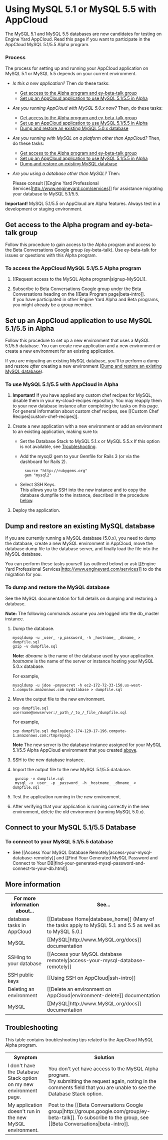# Using MySQL 5.1 or MySQL 5.5 with AppCloud

<!-- Includes mutual changes from meeting Sept 7th. -->

The MySQL 5.1 and MySQL 5.5 databases are now candidates for testing on Engine Yard AppCloud. Read this page if you want to participate in the AppCloud MySQL 5.1/5.5 Alpha program.


### Process

The process for setting up and running your AppCloud application on MySQL 5.1 or MySQL 5.5 depends on your current environment.

* _Is this a new application?_ Then do these tasks:

   * [Get access to the Alpha program and ey-beta-talk group][2]  
   * [Set up an AppCloud application to use MySQL 5.1/5.5 in Alpha][3]  

* _Are you running AppCloud with MySQL 5.0.x now?_ Then, do these tasks:  

    * [Get access to the Alpha program and ey-beta-talk group][2]  
    * [Set up an AppCloud application to use MySQL 5.1/5.5 in Alpha][3]  
    * [Dump and restore an existing MySQL 5.0.x database][4]
 
* _Are you running with MySQL on a platform other than AppCloud?_ Then, do these tasks:  

    * [Get access to the Alpha program and ey-beta-talk group][2]  
    * [Set up an AppCloud application to use MySQL 5.1/5.5 in Alpha][3]  
    * [Dump and restore an existing MySQL database][4]

* _Are you using a database other than MySQL?_ Then:  

    Please consult [[Engine Yard Professional Services|http://www.engineyard.com/services]] for assistance migrating your database to MySQL 5.1/5.5. 


**Important!** MySQL 5.1/5.5 on AppCloud are Alpha features. Always test in a development or staging environment. 



<h2 id="topic2"> Get access to the Alpha program and ey-beta-talk group </h2>

Follow this procedure to gain access to the Alpha program and access to the Beta Conversations Google group (ey-beta-talk). Use ey-beta-talk for issues or questions with this Alpha program.


### To access the AppCloud MySQL 5.1/5.5 Alpha program

1. [[Request access to the MySQL Alpha program|signup-MySQL]].

2. Subscribe to Beta Conversations Google group under the Beta Conversations heading on the [[Beta Program page|beta-intro]].     
	If you have participated in other Engine Yard Alpha and Beta programs, you might already be a group member.




<h2 id="topic3"> Set up an AppCloud application to use MySQL 5.1/5.5 in Alpha </h2>

Follow this procedure to set up a new environment that uses a MySQL 5.1/5.5 database. You can create new application and a new environment or create a new environment for an existing application. 

If you are migrating an existing MySQL database, you'll to perform a dump and restore _after_ creating a new environment ([Dump and restore an existing MySQL database][3]).

### To use MySQL 5.1/5.5 with AppCloud in Alpha

1. **Important!** If you have applied any custom chef recipes for MySQL, disable them in your ey-cloud-recipes repository. You may reapply them to your new database instance after completing the tasks on this page.   
    For general information about custom chef recipes, see [[Custom Chef Recipes|custom-chef-recipes]].

2. Create a new application with a new environment or add an environment to an existing application, making sure to:

    * Set the Database Stack to MySQL 5.1.x or MySQL 5.5.x 
      If this option is not available, see [Troubleshooting][6].

    * Add the mysql2 gem to your Gemfile for Rails 3 (or via the dashboard for Rails 2).

            source "http://rubygems.org"  
            gem "mysql2"
	
	* Select SSH Keys.  
	This allows you to SSH into the new instance and to copy the database dumpfile to the instance, described in the procedure [below][4].  
    
3. Deploy the application.



<h2 id="topic4"> Dump and restore an existing MySQL database</h2>

If you are currently running a MySQL database (5.0.x), you need to dump the database, create a new MySQL environment in AppCloud, move the database dump file to the database server, and finally load the file into the MySQL database.  

You can perform these tasks yourself (as outlined below) or ask [[Engine Yard Professional Services|http://www.engineyard.com/services]] to do the migration for you.

### To dump and restore the MySQL database

See the MySQL documentation for full details on dumping and restoring a database. 

**Note:** The following commands assume you are logged into the db_master instance.  

1.  Dump the database.
		
		mysqldump -u _user_ -p_password_ -h _hostname_ _dbname_ > dumpfile.sql  
		gzip -v dumpfile.sql 
	
	**Note:** _dbname_ is the name of the database used by your application. _hostname_ is the name of the server or instance hosting your MySQL 5.0.x database.
				
	For example, 
	
        mysqldump -u jdoe -pmysecret -h ec2-172-72-33-150.us-west-1.compute.amazonaws.com mydatabase > dumpfile.sql	

2. 	Move the output file to the new environment. 
	
		scp dumpfile.sql username@newserver:/_path_/_to_/_file_/dumpfile.sql
		
	For example,  
	
	    scp dumpfile.sql deploy@ec2-174-129-17-196.compute-1.amazonaws.com:/tmp/mysql		
	
	**Note** The new server is the database instance assigned for your MySQL 5.1/5.5 Alpha AppCloud environment that you created [above][3].
					 
3. SSH to the new database instance.

4. Import the output file to the new MySQL 5.1/5.5 database. 

		gunzip -v dumpfile.sql
		mysql -u _user_ -p _password_ -h _hostname_ _dbname_ < dumpfile.sql
	
5. Test the application running in the new environment.

6. After verifying that your application is running correctly in the new environment, delete the old environment (running MySQL 5.0.x).



<h2 id="topic8">Connect to your MySQL 5.1/5.5 Database </h2>

### To connect to your MySQL 5.1/5.5 database

* See [[Access Your MySQL Database Remotely|access-your-mysql-database-remotely]] and [[Find Your Generated MySQL Password and Connect to Your DB|find-your-generated-mysql-password-and-connect-to-your-db.html]].


<h2 id="topic5"> More information</h2>

<table>
  <tr>
    <th>For more information about...</th><th>See...</th>
  </tr>
<tr>
    <td>database tasks in AppCloud</td><td>[[Database Home|database_home]] (Many of the tasks apply to MySQL 5.1 and 5.5 as well as to MySQL 5.0.)</td>
  </tr>
<tr>
    <td>MySQL</td><td>[[MySQL|http://www.MySQL.org/docs]] documentation </td>
  </tr>
<tr>
    <td>SSHing to your database</td><td>[[Access your MySQL database remotely|access-your-mysql-database-remotely]] </td>
  </tr>
<tr>
    <td>SSH public keys</td><td>[[Using SSH on AppCloud|ssh-intro]] </td>
  </tr>
<tr>
    <td>Deleting an environment</td><td>[[Delete an environment on AppCloud|environment-delete]] documentation </td>
  </tr>
<tr>
    <td>MySQL</td><td>[[MySQL|http://www.MySQL.org/docs]] documentation </td>
  </tr>
</table>

<h2 id="topic6"> Troubleshooting</h2>

This table contains troubleshooting tips related to the AppCloud MySQL Alpha program.

<table>
  <tr>
    <th>Symptom</th><th>Solution</th>
  </tr>
  <tr>
    <td>I don't have the Database Stack option on my new environment page.</td><td>You don't yet have access to the MySQL Alpha program. <br> Try submitting the request again, noting in the comments field that you are unable to see the Database Stack option. </td>
  </tr>
  <tr>
    <td>My application doesn't run in the new MySQL environment.</td><td>Post to the [[Beta Conversations Google group|http://groups.google.com/group/ey-beta-talk]]. To subscribe to the group, see [[Beta Conversations|beta-intro]]. <br> <br>
</td>
  </tr>
</table>


[1]: #topic1        "topic1"
[2]: #topic2        "topic2"
[3]: #topic3        "topic3"
[4]: #topic4        "topic4"
[5]: #topic5        "topic5"
[6]: #topic6        "topic6"
[7]: #topic7        "topic7"
[8]: #topic8        "topic8"
[9]: #topic9        "topic9"
[10]: #topic10      "topic10"
[11]: #topic11      "topic11"
[12]: #topic12       "topic12"
[13]: #topic13       "topic13"

